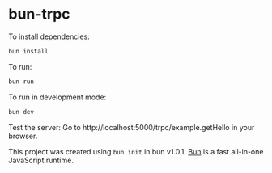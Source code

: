 # bun-trpc

To install dependencies:

```bash
bun install
```

To run:

```bash
bun run
```

To run in development mode:

```bash
bun dev
```

Test the server: Go to http://localhost:5000/trpc/example.getHello in your browser.

This project was created using `bun init` in bun v1.0.1. [Bun](https://bun.sh) is a fast all-in-one JavaScript runtime.
